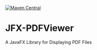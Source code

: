 [![Maven Central](https://maven-badges.herokuapp.com/maven-central/net.golbarg.pdfviewer/JFX-PDFViewer/badge.svg)](https://maven-badges.herokuapp.com/maven-central/net.golbarg.pdfviewer/JFX-PDFViewer)

# JFX-PDFViewer
A JavaFX Library for Displaying PDF Files 

